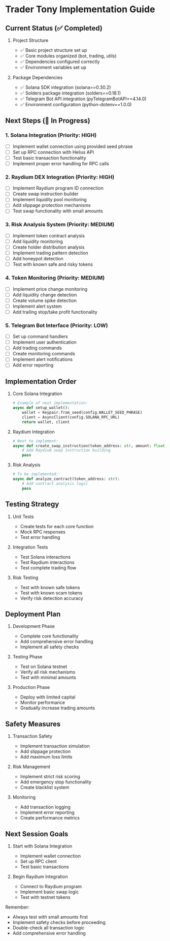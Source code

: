 # Trader Tony Implementation Guide

## Current Status (✅ Completed)

1. Project Structure
   - ✅ Basic project structure set up
   - ✅ Core modules organized (bot, trading, utils)
   - ✅ Dependencies configured correctly
   - ✅ Environment variables set up

2. Package Dependencies
   - ✅ Solana SDK integration (solana==0.30.2)
   - ✅ Solders package integration (solders==0.18.1)
   - ✅ Telegram Bot API integration (pyTelegramBotAPI==4.14.0)
   - ✅ Environment configuration (python-dotenv==1.0.0)

## Next Steps (🔄 In Progress)

### 1. Solana Integration (Priority: HIGH)
- [ ] Implement wallet connection using provided seed phrase
- [ ] Set up RPC connection with Helius API
- [ ] Test basic transaction functionality
- [ ] Implement proper error handling for RPC calls

### 2. Raydium DEX Integration (Priority: HIGH)
- [ ] Implement Raydium program ID connection
- [ ] Create swap instruction builder
- [ ] Implement liquidity pool monitoring
- [ ] Add slippage protection mechanisms
- [ ] Test swap functionality with small amounts

### 3. Risk Analysis System (Priority: MEDIUM)
- [ ] Implement token contract analysis
- [ ] Add liquidity monitoring
- [ ] Create holder distribution analysis
- [ ] Implement trading pattern detection
- [ ] Add honeypot detection
- [ ] Test with known safe and risky tokens

### 4. Token Monitoring (Priority: MEDIUM)
- [ ] Implement price change monitoring
- [ ] Add liquidity change detection
- [ ] Create volume spike detection
- [ ] Implement alert system
- [ ] Add trailing stop/take profit functionality

### 5. Telegram Bot Interface (Priority: LOW)
- [ ] Set up command handlers
- [ ] Implement user authentication
- [ ] Add trading commands
- [ ] Create monitoring commands
- [ ] Implement alert notifications
- [ ] Add error reporting

## Implementation Order

1. Core Solana Integration
   ```python
   # Example of next implementation:
   async def setup_wallet():
       wallet = Keypair.from_seed(config.WALLET_SEED_PHRASE)
       client = AsyncClient(config.SOLANA_RPC_URL)
       return wallet, client
   ```

2. Raydium Integration
   ```python
   # Next to implement:
   async def create_swap_instruction(token_address: str, amount: float):
       # Add Raydium swap instruction building
       pass
   ```

3. Risk Analysis
   ```python
   # To be implemented:
   async def analyze_contract(token_address: str):
       # Add contract analysis logic
       pass
   ```

## Testing Strategy

1. Unit Tests
   - Create tests for each core function
   - Mock RPC responses
   - Test error handling

2. Integration Tests
   - Test Solana interactions
   - Test Raydium interactions
   - Test complete trading flow

3. Risk Testing
   - Test with known safe tokens
   - Test with known scam tokens
   - Verify risk detection accuracy

## Deployment Plan

1. Development Phase
   - Complete core functionality
   - Add comprehensive error handling
   - Implement all safety checks

2. Testing Phase
   - Test on Solana testnet
   - Verify all risk mechanisms
   - Test with minimal amounts

3. Production Phase
   - Deploy with limited capital
   - Monitor performance
   - Gradually increase trading amounts

## Safety Measures

1. Transaction Safety
   - Implement transaction simulation
   - Add slippage protection
   - Add maximum loss limits

2. Risk Management
   - Implement strict risk scoring
   - Add emergency stop functionality
   - Create blacklist system

3. Monitoring
   - Add transaction logging
   - Implement error reporting
   - Create performance metrics

## Next Session Goals

1. Start with Solana Integration
   - Implement wallet connection
   - Set up RPC client
   - Test basic transactions

2. Begin Raydium Integration
   - Connect to Raydium program
   - Implement basic swap logic
   - Test with testnet tokens

Remember:
- Always test with small amounts first
- Implement safety checks before proceeding
- Double-check all transaction logic
- Add comprehensive error handling
